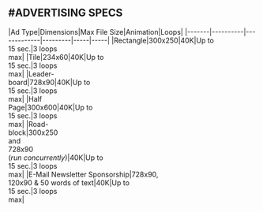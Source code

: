 
#ADVERTISING SPECS
----

|Ad Type|Dimensions|Max File Size|Animation|Loops|
|-------|----------|-------------|---------|-----|-----|
|Rectangle|300x250|40K|Up to<br />15 sec.|3 loops<br />max|
|Tile|234x60|40K|Up to<br /> 15 sec.|3 loops<br />max|
|Leader-<br />board|728x90|40K|Up to<br /> 15 sec.|3 loops<br />max|
|Half<br />Page|300x600|40K|Up to<br /> 15 sec.|3 loops<br />max|
|Road-<br />block|300x250<br />and<br />728x90<br />(<i>run concurrently</i>)|40K|Up to<br /> 15 sec.|3 loops<br />max|
|E-Mail Newsletter Sponsorship|728x90,<br />120x90 &amp; 50 words of text|40K|Up to<br /> 15 sec.|3 loops<br />max|